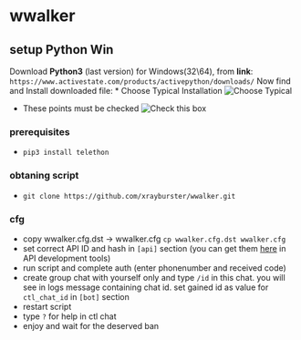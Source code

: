 # wwalker

## setup Python Win

Download **Python3** (last version) for Windows(32\64), from **link**:   
    `https://www.activestate.com/products/activepython/downloads/`
    Now find and Install downloaded file:
    * Choose Typical Installation
    ![Choose Typical](https://github.com/wwfix/wwalker/blob/master/PythonTypical.png)
* These points must be checked
    ![Check this box](https://github.com/wwfix/wwalker/blob/master/PythonChecked.png)
    
### prerequisites
* `pip3 install telethon`

### obtaning script
*  `git clone https://github.com/xrayburster/wwalker.git`

### cfg
*  copу wwalker.cfg.dst -> wwalker.cfg `cp wwalker.cfg.dst wwalker.cfg`
* set correct API ID and hash in `[api]` section (you can get them [here](https://my.telegram.org) in API development tools)
* run script and complete auth (enter phonenumber and received code)
* create group chat with yourself only and type `/id` in this chat.
  you will see in logs message containing chat id. set gained id as value for `ctl_chat_id` in `[bot]` section
* restart script
* type `?` for help in ctl chat
* enjoy and wait for the deserved ban
